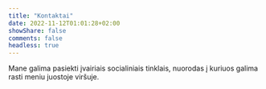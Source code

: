 ```yaml
---
title: "Kontaktai"
date: 2022-11-12T01:01:28+02:00
showShare: false
comments: false
headless: true
---
```


Mane galima pasiekti įvairiais socialiniais tinklais, nuorodas į kuriuos galima rasti meniu juostoje viršuje.